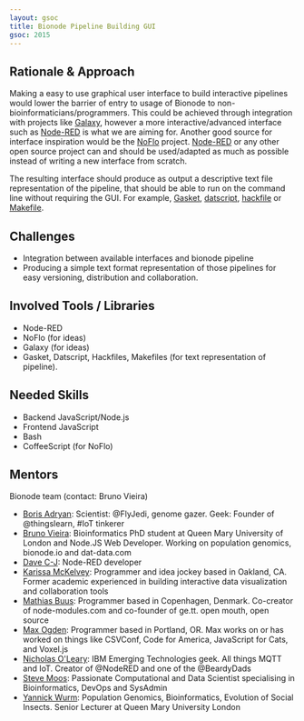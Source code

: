 ```yaml
---
layout: gsoc 
title: Bionode Pipeline Building GUI
gsoc: 2015
---
```


Rationale & Approach
--------------------

Making a easy to use graphical user interface to build interactive pipelines would lower the barrier of entry to usage of Bionode to non-bioinformaticians/programmers. This could be achieved through integration with projects like [Galaxy](http://galaxyproject.org), however a more interactive/advanced interface such as [Node-RED](http://nodered.org) is what we are aiming for. Another good source for interface inspiration would be the [NoFlo](http://noflojs.org) project. [Node-RED](http://nodered.org) or any other open source project can and should be used/adapted as much as possible instead of writing a new interface from scratch.

The resulting interface should produce as output a descriptive text file representation of the pipeline, that should be able to run on the command line without requiring the GUI. For example, [Gasket](https://github.com/datproject/gasket), [datscript](https://github.com/datproject/datscript), [hackfile](https://github.com/mafintosh/hackfile) or [Makefile](http://www.gnu.org/software/make/manual/make.html#toc-An-Introduction-to-Makefiles).

Challenges
-----------

* Integration between available interfaces and bionode pipeline
* Producing a simple text format representation of those pipelines for easy versioning, distribution and collaboration.


Involved Tools / Libraries
--------------------------

* Node-RED
* NoFlo (for ideas)
* Galaxy (for ideas)
* Gasket, Datscript, Hackfiles, Makefiles (for text representation of pipeline).

Needed Skills
-------------

* Backend JavaScript/Node.js
* Frontend JavaScript
* Bash
* CoffeeScript (for NoFlo)

Mentors
---------

Bionode team (contact: Bruno Vieira)  

* [Boris Adryan](http://logic.sysbiol.cam.ac.uk/): Scientist: @FlyJedi, genome gazer. Geek: Founder of @thingslearn, #IoT tinkerer
* [Bruno Vieira](http://bmpvieira.com/): Bioinformatics PhD student at Queen Mary University of London and Node.JS Web Developer. Working on population genomics, bionode.io and dat-data.com
* [Dave C-J](https://twitter.com/ceejay): Node-RED developer
* [Karissa McKelvey](http://www.karissamck.com/): Programmer and idea jockey based in Oakland, CA. Former academic experienced in building interactive data visualization and collaboration tools
* [Mathias Buus](https://github.com/mafintosh): Programmer based in Copenhagen, Denmark. Co-creator of node-modules.com and co-founder of ge.tt. open mouth, open source
* [Max Ogden](http://maxogden.com/): Programmer based in Portland, OR. Max works on or has worked on things like CSVConf, Code for America, JavaScript for Cats, and Voxel.js
* [Nicholas O'Leary](http://knolleary.net/): IBM Emerging Technologies geek. All things MQTT and IoT. Creator of @NodeRED and one of the @BeardyDads
* [Steve Moos](http://about.me/gawbul): Passionate Computational and Data Scientist specialising in Bioinformatics, DevOps and SysAdmin
* [Yannick Wurm](http://wurmlab.github.io/): Population Genomics, Bioinformatics, Evolution of Social Insects. Senior Lecturer at Queen Mary University London
